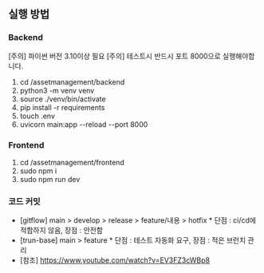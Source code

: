 ## 실행 방법
### Backend
[주의] 파이썬 버전 3.10이상 필요
[주의] 테스트시 반드시 포트 8000으로 실행해야합니다.
1. cd /assetmanagement/backend
2. python3 -m venv venv 
3. source ./venv/bin/activate
4. pip install -r requirements
5. touch .env 
6. uvicorn main:app --reload --port 8000

### Frontend
1. cd /assetmanagement/frontend
2. sudo npm i
3. sudo npm run dev

### 코드 커밋
- [gitflow] main > develop > release > feature/내용 > hotfix * 단점 : ci/cd에 적합하지 않음, 장점 : 안전함
- [trun-base] main > feature * 단점 : 테스트 자동화 요구, 장점 : 적은 브런치 관리
- [참조] https://www.youtube.com/watch?v=EV3FZ3cWBp8


